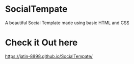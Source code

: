 # SocialTempate
A beautiful Social Template made using basic HTML and CSS

# Check it Out here
https://jatin-8898.github.io/SocialTempate/
